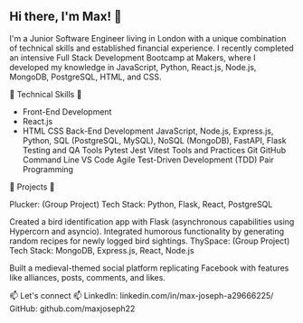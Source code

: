 ## Hi there, I'm Max! 👋

I'm a Junior Software Engineer living in London with a unique combination of technical skills and established financial experience. I recently completed an intensive Full Stack Development Bootcamp at Makers, where I developed my knowledge in JavaScript, Python, React.js, Node.js, MongoDB, PostgreSQL, HTML, and CSS. 

<!--
**maxjoseph22/maxjoseph22** is a ✨ _special_ ✨ repository because its `README.md` (this file) appears on your GitHub profile.

Here are some ideas to get you started:

- 🔭 I’m currently working on ...
- 🌱 I’m currently learning ...
- 👯 I’m looking to collaborate on ...
- 🤔 I’m looking for help with ...
- 💬 Ask me about ...
- 📫 How to reach me: ...
- 😄 Pronouns: ...
- ⚡ Fun fact: ...
-->

🔧 Technical Skills 🔧
- Front-End Development
- React.js
- HTML
CSS
Back-End Development
JavaScript,
Node.js,
Express.js,
Python,
SQL (PostgreSQL, MySQL),
NoSQL (MongoDB),
FastAPI,
Flask
Testing and QA Tools
Pytest
Jest
Vitest
Tools and Practices
Git
GitHub
Command Line
VS Code
Agile
Test-Driven Development (TDD)
Pair Programming

🔭 Projects 🔭

Plucker: (Group Project)
Tech Stack: Python, Flask, React, PostgreSQL

Created a bird identification app with Flask (asynchronous capabilities using Hypercorn and asyncio).
Integrated humorous functionality by generating random recipes for newly logged bird sightings.
ThySpace: (Group Project)
Tech Stack: MongoDB, Express.js, React, Node.js

Built a medieval-themed social platform replicating Facebook with features like alliances, posts, comments, and likes.

📫 Let's connect 📫
LinkedIn: linkedin.com/in/max-joseph-a29666225/
GitHub: github.com/maxjoseph22
